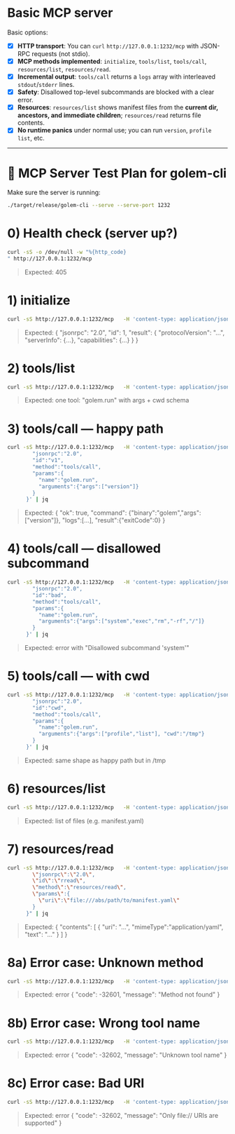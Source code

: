 # Basic MCP server

Basic options:

- [x] **HTTP transport**: You can `curl` `http://127.0.0.1:1232/mcp` with JSON-RPC requests (not stdio).
- [x] **MCP methods implemented**: `initialize`, `tools/list`, `tools/call`, `resources/list`, `resources/read`.
- [x] **Incremental output**: `tools/call` returns a `logs` array with interleaved `stdout`/`stderr` lines.
- [x] **Safety**: Disallowed top-level subcommands are blocked with a clear error.
- [x] **Resources**: `resources/list` shows manifest files from the **current dir, ancestors, and immediate children**; `resources/read` returns file contents.
- [x] **No runtime panics** under normal use; you can run `version`, `profile list`, etc.

---

# 🔬 MCP Server Test Plan for golem-cli

Make sure the server is running:

```bash
./target/release/golem-cli --serve --serve-port 1232
```

# 0) Health check (server up?)
```bash
curl -sS -o /dev/null -w "%{http_code}
" http://127.0.0.1:1232/mcp
```
> Expected: 405

# 1) initialize
```bash
curl -sS http://127.0.0.1:1232/mcp   -H 'content-type: application/json'   -d '{"jsonrpc":"2.0","id":1,"method":"initialize","params":{}}' | jq
```
> Expected: { "jsonrpc": "2.0", "id": 1, "result": { "protocolVersion": "...", "serverInfo": {...}, "capabilities": {...} } }

# 2) tools/list
```bash
curl -sS http://127.0.0.1:1232/mcp   -H 'content-type: application/json'   -d '{"jsonrpc":"2.0","id":2,"method":"tools/list","params":{}}' | jq
```
> Expected: one tool: "golem.run" with args + cwd schema

# 3) tools/call — happy path
```bash
curl -sS http://127.0.0.1:1232/mcp   -H 'content-type: application/json'   -d '{
        "jsonrpc":"2.0",
        "id":"v1",
        "method":"tools/call",
        "params":{
          "name":"golem.run",
          "arguments":{"args":["version"]}
        }
      }' | jq
```
> Expected: { "ok": true, "command": {"binary":"golem","args":["version"]}, "logs":[...], "result":{"exitCode":0} }

# 4) tools/call — disallowed subcommand
```bash
curl -sS http://127.0.0.1:1232/mcp   -H 'content-type: application/json'   -d '{
        "jsonrpc":"2.0",
        "id":"bad",
        "method":"tools/call",
        "params":{
          "name":"golem.run",
          "arguments":{"args":["system","exec","rm","-rf","/"]}
        }
      }' | jq
```
> Expected: error with "Disallowed subcommand 'system'"

# 5) tools/call — with cwd
```bash
curl -sS http://127.0.0.1:1232/mcp   -H 'content-type: application/json'   -d '{
        "jsonrpc":"2.0",
        "id":"cwd",
        "method":"tools/call",
        "params":{
          "name":"golem.run",
          "arguments":{"args":["profile","list"], "cwd":"/tmp"}
        }
      }' | jq
```
> Expected: same shape as happy path but in /tmp

# 6) resources/list
```bash
curl -sS http://127.0.0.1:1232/mcp   -H 'content-type: application/json'   -d '{"jsonrpc":"2.0","id":"rlist","method":"resources/list","params":{}}' | jq
```
> Expected: list of files (e.g. manifest.yaml)

# 7) resources/read
```bash
curl -sS http://127.0.0.1:1232/mcp   -H 'content-type: application/json'   -d "{
        \"jsonrpc\":\"2.0\",
        \"id\":\"rread\",
        \"method\":\"resources/read\",
        \"params\":{
          \"uri\":\"file:///abs/path/to/manifest.yaml\"
        }
      }" | jq
```
> Expected: { "contents": [ { "uri": "...", "mimeType":"application/yaml", "text": "..." } ] }

# 8a) Error case: Unknown method
```bash
curl -sS http://127.0.0.1:1232/mcp   -H 'content-type: application/json'   -d '{"jsonrpc":"2.0","id":"x","method":"nonsense","params":{}}' | jq
```
> Expected: error { "code": -32601, "message": "Method not found" }

# 8b) Error case: Wrong tool name
```bash
curl -sS http://127.0.0.1:1232/mcp   -H 'content-type: application/json'   -d '{"jsonrpc":"2.0","id":"badtool","method":"tools/call","params":{"name":"not-a-tool","arguments":{}}}' | jq
```
> Expected: error { "code": -32602, "message": "Unknown tool name" }

# 8c) Error case: Bad URI
```bash
curl -sS http://127.0.0.1:1232/mcp   -H 'content-type: application/json'   -d '{"jsonrpc":"2.0","id":"baduri","method":"resources/read","params":{"uri":"notfile:///tmp/foo"}}' | jq
```
> Expected: error { "code": -32602, "message": "Only file:// URIs are supported" }
